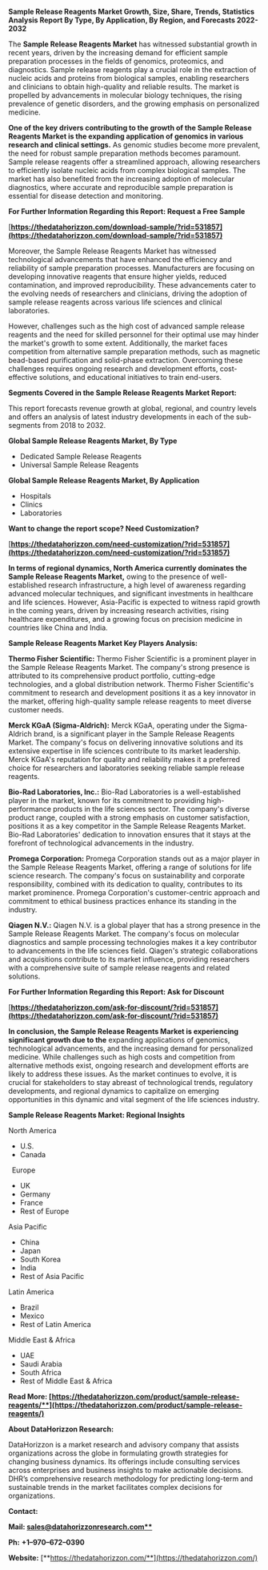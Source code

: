 ﻿**Sample Release Reagents Market Growth, Size, Share, Trends, Statistics Analysis Report By Type, By Application, By Region, and Forecasts 2022-2032**

The **Sample Release Reagents Market** has witnessed substantial growth in recent years, driven by the increasing demand for efficient sample preparation processes in the fields of genomics, proteomics, and diagnostics. Sample release reagents play a crucial role in the extraction of nucleic acids and proteins from biological samples, enabling researchers and clinicians to obtain high-quality and reliable results. The market is propelled by advancements in molecular biology techniques, the rising prevalence of genetic disorders, and the growing emphasis on personalized medicine.

**One of the key drivers contributing to the growth of the Sample Release Reagents Market is the expanding application of genomics in various research and clinical settings.** As genomic studies become more prevalent, the need for robust sample preparation methods becomes paramount. Sample release reagents offer a streamlined approach, allowing researchers to efficiently isolate nucleic acids from complex biological samples. The market has also benefited from the increasing adoption of molecular diagnostics, where accurate and reproducible sample preparation is essential for disease detection and monitoring. 

**For Further Information Regarding this Report: Request a Free Sample**	

[**https://thedatahorizzon.com/download-sample/?rid=531857](https://thedatahorizzon.com/download-sample/?rid=531857)** 

Moreover, the Sample Release Reagents Market has witnessed technological advancements that have enhanced the efficiency and reliability of sample preparation processes. Manufacturers are focusing on developing innovative reagents that ensure higher yields, reduced contamination, and improved reproducibility. These advancements cater to the evolving needs of researchers and clinicians, driving the adoption of sample release reagents across various life sciences and clinical laboratories.

However, challenges such as the high cost of advanced sample release reagents and the need for skilled personnel for their optimal use may hinder the market's growth to some extent. Additionally, the market faces competition from alternative sample preparation methods, such as magnetic bead-based purification and solid-phase extraction. Overcoming these challenges requires ongoing research and development efforts, cost-effective solutions, and educational initiatives to train end-users.

**Segments Covered in the Sample Release Reagents Market Report:**

This report forecasts revenue growth at global, regional, and country levels and offers an analysis of latest industry developments in each of the sub-segments from 2018 to 2032.

**Global Sample Release Reagents Market, By Type**

- Dedicated Sample Release Reagents
- Universal Sample Release Reagents

**Global Sample Release Reagents Market, By Application**

- Hospitals
- Clinics
- Laboratories

**Want to change the report scope? Need Customization?**

[**https://thedatahorizzon.com/need-customization/?rid=531857](https://thedatahorizzon.com/need-customization/?rid=531857)** 

**In terms of regional dynamics, North America currently dominates the Sample Release Reagents Market,** owing to the presence of well-established research infrastructure, a high level of awareness regarding advanced molecular techniques, and significant investments in healthcare and life sciences. However, Asia-Pacific is expected to witness rapid growth in the coming years, driven by increasing research activities, rising healthcare expenditures, and a growing focus on precision medicine in countries like China and India. 

**Sample Release Reagents Market Key Players Analysis:** 

**Thermo Fisher Scientific:** Thermo Fisher Scientific is a prominent player in the Sample Release Reagents Market. The company's strong presence is attributed to its comprehensive product portfolio, cutting-edge technologies, and a global distribution network. Thermo Fisher Scientific's commitment to research and development positions it as a key innovator in the market, offering high-quality sample release reagents to meet diverse customer needs.

**Merck KGaA (Sigma-Aldrich):** Merck KGaA, operating under the Sigma-Aldrich brand, is a significant player in the Sample Release Reagents Market. The company's focus on delivering innovative solutions and its extensive expertise in life sciences contribute to its market leadership. Merck KGaA's reputation for quality and reliability makes it a preferred choice for researchers and laboratories seeking reliable sample release reagents.

**Bio-Rad Laboratories, Inc.:** Bio-Rad Laboratories is a well-established player in the market, known for its commitment to providing high-performance products in the life sciences sector. The company's diverse product range, coupled with a strong emphasis on customer satisfaction, positions it as a key competitor in the Sample Release Reagents Market. Bio-Rad Laboratories' dedication to innovation ensures that it stays at the forefront of technological advancements in the industry.

**Promega Corporation:** Promega Corporation stands out as a major player in the Sample Release Reagents Market, offering a range of solutions for life science research. The company's focus on sustainability and corporate responsibility, combined with its dedication to quality, contributes to its market prominence. Promega Corporation's customer-centric approach and commitment to ethical business practices enhance its standing in the industry.

**Qiagen N.V.:** Qiagen N.V. is a global player that has a strong presence in the Sample Release Reagents Market. The company's focus on molecular diagnostics and sample processing technologies makes it a key contributor to advancements in the life sciences field. Qiagen's strategic collaborations and acquisitions contribute to its market influence, providing researchers with a comprehensive suite of sample release reagents and related solutions.

**For Further Information Regarding this Report: Ask for Discount**	

[**https://thedatahorizzon.com/ask-for-discount/?rid=531857](https://thedatahorizzon.com/ask-for-discount/?rid=531857)** 

**In conclusion, the Sample Release Reagents Market is experiencing significant growth due to the** expanding applications of genomics, technological advancements, and the increasing demand for personalized medicine. While challenges such as high costs and competition from alternative methods exist, ongoing research and development efforts are likely to address these issues. As the market continues to evolve, it is crucial for stakeholders to stay abreast of technological trends, regulatory developments, and regional dynamics to capitalize on emerging opportunities in this dynamic and vital segment of the life sciences industry.

**Sample Release Reagents Market: Regional Insights**

North America

- U.S.
- Canada

` `Europe

- UK
- Germany
- France
- Rest of Europe

Asia Pacific

- China
- Japan
- South Korea
- India
- Rest of Asia Pacific

Latin America

- Brazil
- Mexico
- Rest of Latin America

Middle East & Africa

- UAE
- Saudi Arabia
- South Africa
- Rest of Middle East & Africa

**Read More: [https://thedatahorizzon.com/product/sample-release-reagents/**](https://thedatahorizzon.com/product/sample-release-reagents/)** 

**About DataHorizzon Research:**

DataHorizzon is a market research and advisory company that assists organizations across the globe in formulating growth strategies for changing business dynamics. Its offerings include consulting services across enterprises and business insights to make actionable decisions. DHR’s comprehensive research methodology for predicting long-term and sustainable trends in the market facilitates complex decisions for organizations.

**Contact:**

**Mail: [sales@datahorizzonresearch.com**](mailto:sales@datahorizzonresearch.com)**

**Ph:** **+1–970–672–0390**

**Website:** [**https://thedatahorizzon.com/**](https://thedatahorizzon.com/)

